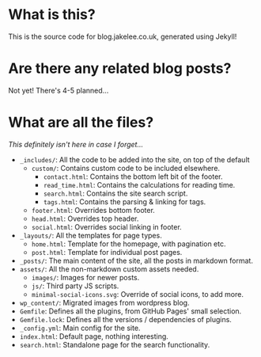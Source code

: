 # What is this?

This is the source code for blog.jakelee.co.uk, generated using Jekyll!

# Are there any related blog posts?

Not yet! There's 4-5 planned...

# What are all the files?

*This definitely isn't here in case I forget...*

* `_includes/`: All the code to be added into the site, on top of the default
    * `custom/`: Contains custom code to be included elsewhere.
        * `contact.html`: Contains the bottom left bit of the footer.
        * `read_time.html`: Contains the calculations for reading time.
        * `search.html`: Contains the site search script.
        * `tags.html`: Contains the parsing & linking for tags.
    * `footer.html`: Overrides bottom footer.
    * `head.html`: Overrides top header.
    * `social.html`: Overrides social linking in footer.
* `_layouts/`: All the templates for page types.
    * `home.html`: Template for the homepage, with pagination etc.
    * `post.html`: Template for individual post pages.
* `_posts/`: The main content of the site, all the posts in markdown format.
* `assets/`: All the non-markdown custom assets needed.
    * `images/`: Images for newer posts.
    * `js/`: Third party JS scripts.
    * `minimal-social-icons.svg`: Override of social icons, to add more.
* `wp_content/`: Migrated images from wordpress blog.
* `Gemfile`: Defines all the plugins, from GitHub Pages' small selection.
* `Gemfile.lock`: Defines all the versions / dependencies of plugins.
* `_config.yml`: Main config for the site.
* `index.html`: Default page, nothing interesting.
* `search.html`: Standalone page for the search functionality.